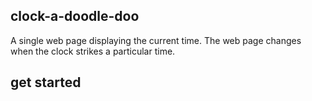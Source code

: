 ## clock-a-doodle-doo
A single web page displaying the current time. The web page changes when the clock strikes a particular time.

## get started
